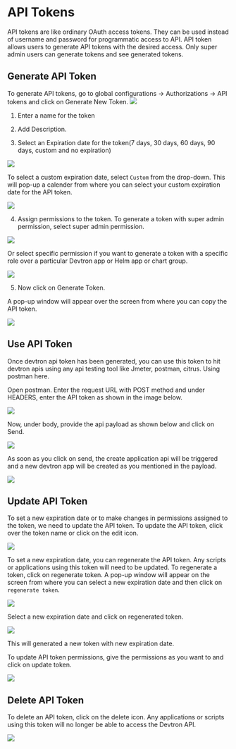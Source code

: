 # API Tokens
API tokens are like ordinary OAuth access tokens. They can be used instead of username and password for programmatic access to API.
API token allows users to generate API tokens with the desired access. Only super admin users can generate tokens and see generated tokens.

## Generate API Token

To generate API tokens, go to global configurations -> Authorizations -> API tokens and click on Generate New Token.
![](https://devtron-public-asset.s3.us-east-2.amazonaws.com/images/global-configurations/api-token/api-token-1.png)

1. Enter a name for the token
2. Add Description. 

3. Select an Expiration date for the token(7 days, 30 days, 60 days, 90 days, custom and no expiration) 

![](https://devtron-public-asset.s3.us-east-2.amazonaws.com/images/global-configurations/api-token/api-token-2.png)

To select a custom expiration date, select `Custom` from the drop-down. This will pop-up a calender from where you can select your custom expiration date for the API token.

![](https://devtron-public-asset.s3.us-east-2.amazonaws.com/images/global-configurations/api-token/api-token-12.png) 

4. Assign  permissions to the token. To generate a token with super admin permission, select super admin permission. 

![](https://devtron-public-asset.s3.us-east-2.amazonaws.com/images/global-configurations/api-token/api-token-4.png)

Or select specific permission if you want to generate a token with a specific role over a particular Devtron app or Helm app or chart group.

![](https://devtron-public-asset.s3.us-east-2.amazonaws.com/images/global-configurations/api-token/api-token-3.png)

5. Now click on Generate Token.



A pop-up window will appear over the screen from where you can copy the API token.

![](https://devtron-public-asset.s3.us-east-2.amazonaws.com/images/global-configurations/api-token/api-token-5.png)


## Use API Token

Once devtron api token has been generated, you can use this token to hit devtron apis using any api testing tool like Jmeter, postman, citrus. Using postman here.

Open postman. Enter the request URL with POST method and under HEADERS, enter the API token as shown in the image below.

![](https://devtron-public-asset.s3.us-east-2.amazonaws.com/images/global-configurations/api-token/api-token-6.png)


Now, under body, provide the api payload as shown below and click on Send.

![](https://devtron-public-asset.s3.us-east-2.amazonaws.com/images/global-configurations/api-token/api-token-7.png)

As soon as you click on send, the create application api will be triggered and a new devtron app will be created as you mentioned in the payload.

![](https://devtron-public-asset.s3.us-east-2.amazonaws.com/images/global-configurations/api-token/api-token-8.png)


## Update API Token

To set a new expiration date or to make changes in permissions assigned to the token, we need to update the API token.
To update the API token, click over the token name or click on the edit icon.

![](https://devtron-public-asset.s3.us-east-2.amazonaws.com/images/global-configurations/api-token/api-token-9.png)

To set a new expiration date, you can regenerate the API token. Any scripts or applications using this token will need to be updated. To regenerate a token, click on regenerate token. A pop-up window will appear on the screen from where you can select a new expiration date and then click on `regenerate token`.

![](https://devtron-public-asset.s3.us-east-2.amazonaws.com/images/global-configurations/api-token/api-token-10.png)

Select a new expiration date and click on regenerated token.

![](https://devtron-public-asset.s3.us-east-2.amazonaws.com/images/global-configurations/api-token/api-token-11.png)

This will generated a new token with new expiration date.


To update API token permissions, give the permissions as you want to and click on update token.

![](https://devtron-public-asset.s3.us-east-2.amazonaws.com/images/global-configurations/api-token/api-token-3.png)



## Delete API Token

To delete an API token, click on the delete icon. Any applications or scripts using this token will no longer be able to access the Devtron API.

![](https://devtron-public-asset.s3.us-east-2.amazonaws.com/images/global-configurations/api-token/api-token-14.png)





